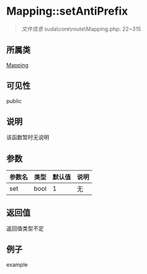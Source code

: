 # Mapping::setAntiPrefix



> *文件信息* suda\core\route\Mapping.php: 22~315

## 所属类 

[Mapping](../Mapping.md)

## 可见性

 public 

## 说明

该函数暂时无说明


## 参数


| 参数名 | 类型 | 默认值 | 说明 |
|--------|-----|-------|-------|
| set |  bool | 1 | 无 |



## 返回值

返回值类型不定


## 例子

example